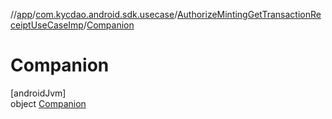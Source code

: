 //[app](../../../../index.md)/[com.kycdao.android.sdk.usecase](../../index.md)/[AuthorizeMintingGetTransactionReceiptUseCaseImp](../index.md)/[Companion](index.md)

# Companion

[androidJvm]\
object [Companion](index.md)
